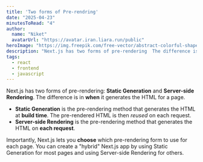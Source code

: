 ```yaml
---
title: 'Two forms of Pre-rendring'
date: "2025-04-23"
minutesToRead: "4"
author:
  name: "Niket"
  avatarUrl: "https://avatar.iran.liara.run/public"
heroImage: "https://img.freepik.com/free-vector/abstract-colorful-shapes-background_361591-2848.jpg?semt=ais_hybrid&w=740"
description: "Next.js has two forms of pre-rendering  The difference is in it generates the HTML for a page."
tags:
  - react
  - frontend
  - javascript
---
```

 
Next.js has two forms of pre-rendering: **Static Generation** and **Server-side Rendering**. The difference is in **when** it generates the HTML for a page.
 
- **Static Generation** is the pre-rendering method that generates the HTML at **build time**. The pre-rendered HTML is then _reused_ on each request.
- **Server-side Rendering** is the pre-rendering method that generates the HTML on **each request**.
 
Importantly, Next.js lets you **choose** which pre-rendering form to use for each page. You can create a "hybrid" Next.js app by using Static Generation for most pages and using Server-side Rendering for others.